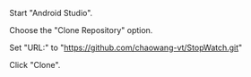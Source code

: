Start "Android Studio".

Choose the "Clone Repository" option. 

Set "URL:" to "https://github.com/chaowang-vt/StopWatch.git"

Click "Clone".
